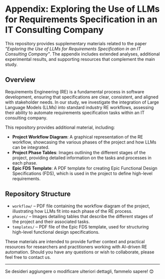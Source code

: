 # Appendix: Exploring the Use of LLMs for Requirements Specification in an IT Consulting Company  

This repository provides supplementary materials related to the paper *"Exploring the Use of LLMs for Requirements Specification in an IT Consulting Company"*. The appendix includes extended analyses, additional experimental results, and supporting resources that complement the main study.  

## Overview  
Requirements Engineering (RE) is a fundamental process in software development, ensuring that specifications are clear, consistent, and aligned with stakeholder needs. In our study, we investigate the integration of Large Language Models (LLMs) into standard industry RE workflows, assessing their ability to automate requirements specification tasks within an IT consulting company.  


This repository provides additional material, including:  
- **Project Workflow Diagram**: A graphical representation of the RE workflow, showcasing the various phases of the project and how LLMs can be integrated.
- **Project Phase Tables**: Images outlining the different stages of the project, providing detailed information on the tasks and processes in each phase.
- **Epic FDS Template**: A PDF template for creating Epic Functional Design Specifications (FDS), which is used in the project to define high-level requirements.

## Repository Structure  
- `workflow/` – PDF file containing the workflow diagram of the project, illustrating how LLMs fit into each phase of the RE process.  
- `phases/` – Images detailing tables that describe the different stages of the project and their associated tasks.  
- `templates/` – PDF file of the Epic FDS template, used for structuring high-level functional design specifications.  

These materials are intended to provide further context and practical resources for researchers and practitioners working with AI-driven RE automation. Should you have any questions or wish to collaborate, please feel free to contact us.

---

Se desideri aggiungere o modificare ulteriori dettagli, fammelo sapere! 😊

